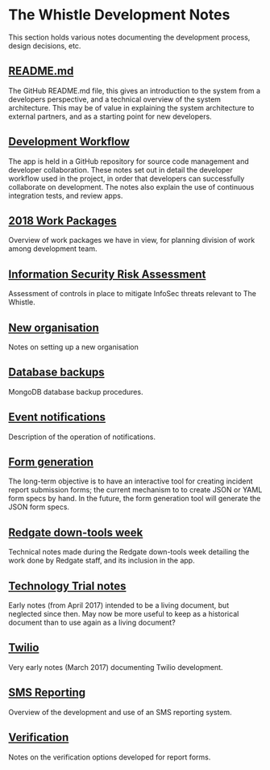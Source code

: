 The Whistle Development Notes
=============================

This section holds various notes documenting the development process, design decisions, etc.

## [README.md](/dev/notes/readme)

The GitHub README.md file, this gives an introduction to the system from a developers perspective,
and a technical overview of the system architecture. This may be of value in explaining the system
architecture to external partners, and as a starting point for new developers.

## [Development Workflow](/dev/notes/development-workflow)

The app is held in a GitHub repository for source code management and developer collaboration. These
notes set out in detail the developer workflow used in the project, in order that developers can
successfully collaborate on development. The notes also explain the use of continuous integration
tests, and review apps.

## [2018 Work Packages](/dev/notes/2018-work-packages)

Overview of work packages we have in view, for planning division of work among development team.

## [Information Security Risk Assessment](/dev/notes/information-security)

Assessment of controls in place to mitigate InfoSec threats relevant to The Whistle.

## [New organisation](/dev/notes/new-organisation)

Notes on setting up a new organisation

## [Database backups](/dev/notes/db-backups)

MongoDB database backup procedures.

## [Event notifications](/dev/notes/notifications)

Description of the operation of notifications.

## [Form generation](/dev/notes/form-generator)

The long-term objective is to have an interactive tool for creating incident report submission 
forms; the current mechanism to to create JSON or YAML form specs by hand. In the future, the form
generation tool will generate the JSON form specs. 

## [Redgate down-tools week](/dev/notes/redgate-dtw)

Technical notes made during the Redgate down-tools week detailing the work done by Redgate staff,
and its inclusion in the app.

## [Technology Trial notes](/dev/notes/technology-trial-notes)

Early notes (from April 2017) intended to be a living document, but neglected since then. May now be
more useful to keep as a historical document than to use again as a living document?

## [Twilio](/dev/notes/twilio)

Very early notes (March 2017) documenting Twilio development.

## [SMS Reporting](/dev/notes/sms)

Overview of the development and use of an SMS reporting system.

## [Verification](/dev/notes/verification)

Notes on the verification options developed for report forms.
